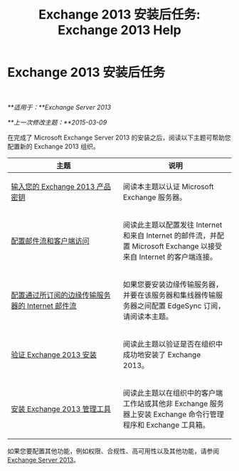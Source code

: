 ﻿---
title: 'Exchange 2013 安装后任务: Exchange 2013 Help'
TOCTitle: Exchange 2013 安装后任务
ms:assetid: bd99aaa4-b82c-427c-ab65-b9230ff63fb2
ms:mtpsurl: https://technet.microsoft.com/zh-cn/library/Bb124397(v=EXCHG.150)
ms:contentKeyID: 50491538
ms.date: 01/11/2018
mtps_version: v=EXCHG.150
ms.translationtype: HT
---

# Exchange 2013 安装后任务

 

_**适用于：**Exchange Server 2013_

_**上一次修改主题：**2015-03-09_

在完成了 Microsoft Exchange Server 2013 的安装之后，阅读以下主题可帮助您配置新的 Exchange 2013 组织。


<table>
<colgroup>
<col style="width: 50%" />
<col style="width: 50%" />
</colgroup>
<thead>
<tr class="header">
<th>主题</th>
<th>说明</th>
</tr>
</thead>
<tbody>
<tr class="odd">
<td><p><a href="enter-your-exchange-2013-product-key-exchange-2013-help.md">输入您的 Exchange 2013 产品密钥</a></p></td>
<td><p>阅读本主题以认证 Microsoft Exchange 服务器。</p></td>
</tr>
<tr class="even">
<td><p><a href="configure-mail-flow-and-client-access-exchange-2013-help.md">配置邮件流和客户端访问</a></p></td>
<td><p>阅读此主题以配置发往 Internet 和来自 Internet 的邮件流，并配置 Microsoft Exchange 以接受来自 Internet 的客户端连接。</p></td>
</tr>
<tr class="odd">
<td><p><a href="configure-internet-mail-flow-through-a-subscribed-edge-transport-server-exchange-2013-help.md">配置通过所订阅的边缘传输服务器的 Internet 邮件流</a></p></td>
<td><p>如果您要安装边缘传输服务器，并要在该服务器和集线器传输服务器之间配置 EdgeSync 订阅，请阅读本主题。</p></td>
</tr>
<tr class="even">
<td><p><a href="verify-an-exchange-2013-installation-exchange-2013-help.md">验证 Exchange 2013 安装</a></p></td>
<td><p>阅读此主题以验证是否在组织中成功地安装了 Exchange 2013。</p></td>
</tr>
<tr class="odd">
<td><p><a href="install-the-exchange-2013-management-tools-exchange-2013-help.md">安装 Exchange 2013 管理工具</a></p></td>
<td><p>阅读此主题以在组织中的客户端工作站或其他非 Exchange 服务器上安装 Exchange 命令行管理程序和 Exchange 工具箱。</p></td>
</tr>
</tbody>
</table>


如果您要配置其他功能，例如权限、合规性、高可用性以及其他功能，请参阅[Exchange Server 2013](exchange-server-2013-exchange-2013-help.md)。

